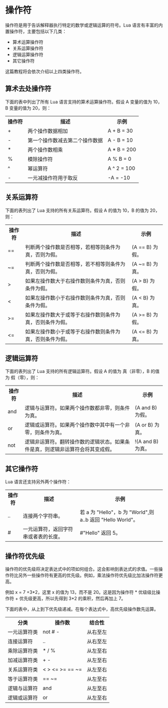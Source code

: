 # 操作符  

操作符是用于告诉解释器执行特定的数学或逻辑运算的符号。Lua 语言有丰富的内置操作符，主要包括以下几类：  
<ul>
	<li>算术运算操作符</li>
	<li>关系运算操作符</li>
	<li>逻辑运算操作符</li>
	<li>其它操作符</li>
</ul>
这篇教程将会依次介绍以上四类操作符。  

## 算术去处操作符  

下面的表中列出了所有 Lua 语言支持的算术运算操作符。假设 A 变量的值为 10，B 变量的值为 20，则：  
<table>
	<tr>
		<th>操作符</th>
		<th>描述</th>
		<th>示例</th>
	</tr>
	<tr>
		<td>+</td>
		<td>两个操作数据相加</td>
		<td>A + B = 30</td>
	</tr>
	<tr>
		<td>-</td>
		<td>第一个操作数减去第二个操作数据</td>
		<td>A - B = 10</td>
	</tr>
	<tr>
		<td>*</td>
		<td>两个操作数相乘</td>
		<td>A * B = 200</td>
	</tr>
	<tr>
		<td>%</td>
		<td>模除操作符</td>
		<td>A % B = 0</td>
	</tr>
	<tr>
		<td>^</td>
		<td>幂运算符</td>
		<td>A ^ 2 = 100</td>
	</tr>
	<tr>
		<td>-</td>
		<td>一元减操作符用于取反</td>
		<td>-A = -10</td>
	</tr>
</table>

## 关系运算符

下面的表列出了 Lua 支持的所有关系运算符。假设 A 的值为 10，B 的值为 20，则：  
<table>
	<tr>
		<th>操作符</th>
		<th>描述</th>
		<th>示例</th>
	</tr>
	<tr>
		<td>==</td>
		<td>判断两个操作数是否相等，若相等则条件为真，否则为假。</td>
		<td>(A == B) 为假。</td>
	</tr>
	<tr>
		<td>~=</td>
		<td>判断两个操作数是否相等，若不相等则条件为真，否则为假。</td>
		<td>(A ~= B) 为真。</td>
	</tr>
	<tr>
		<td>></td>
		<td>如果左操作数大于右操作数则条件为真，否则条件为假。</td>
		<td>(A > B) 为假。</td>
	</tr>
	<tr>
		<td><</td>
		<td>如果左操作数小于右操作数则条件为真，否则条件为假。</td>
		<td>(A < B) 为真。</td>
	</tr>
	<tr>
		<td>>=</td>
		<td>如果左操作数大于或等于右操作数则条件为真，否则条件为假。</td>
		<td>(A >= B) 为假。</td>
	</tr>
	<tr>
		<td><=</td>
		<td>如果左操作数小于或等于右操作数则条件为真，否则条件为假。</td>
		<td>(A <= B) 为真。</td>
	</tr>
	
</table>

## 逻辑运算符  

下面的表列出了 Lua 支持的所有逻辑运算符。假设 A 的值为 真（非零），B 的值为 假（零），则： 
<table>
	<tr>
		<th>操作符</th>
		<th>描述</th>
		<th>示例</th>
	</tr>
	<tr>
		<td>and</td>
		<td>逻辑与运算符。如果两个操作数都非零，则条件为真。</td>
		<td>(A and B) 为假。</td>
	</tr>
	<tr>
		<td>or</td>
		<td>逻辑或运算符。如果两个操作数中其中有一个非零，则条件为真。</td>
		<td>(A or B) 为真。</td>
	</tr>
	<tr>
		<td>not</td>
		<td>逻辑非运算符。翻转操作数的逻辑状态。如果条件是真，则逻辑非运算符会将其变成假。</td>
		<td>!(A and B) 为真。</td>
	</tr>
</table>

## 其它操作符  

Lua 语言还支持另外两个操作符：
  
<table>
	<tr>
		<th>操作符</th>
		<th>描述</th>
		<th>示例</th>
	</tr>
	<tr>
		<td>..</td>
		<td>连接两个字符串。</td>
		<td>若 a 为 "Hello"，b 为 "World",则 a..b 返回 "Hello World"。</td>
	</tr>
	<tr>
		<td>#</td>
		<td>一元运算符，返回字符串或者表的长度。</td>
		<td>#"Hello" 返回 5。</td>
	</tr>

</table>

## 操作符优先级  

操作符的优先级将决定表达式中的项如何组合。这会影响到表达式的求值。一些操作符比另外一些操作符有更高的优先级。例如，乘法操作符优先级比加法操作符更高。 
 
例如 x = 7 +3\*2，这里 x 的值为 13，而不是 20。这是因为操作符 \* 优级级比操作符 + 优先级更高，所以先得到 3*2 的乘积，然后再加上 7。  

下面的表中，从上到下优先级递减。在每个表达式中，高优先级操作数先运算。  
<table>
	<tr>
		<th>分类</th>
		<th>操作数</th>
		<th>结合性</th>
	</tr>
	<tr>
		<td>一元运算符类</td>
		<td>not # -</td>
		<td>从右至左</td>
	</tr>
	<tr>
		<td>连接运算符</td>
		<td>..</td>
		<td>从右至左</td>
	</tr>
	<tr>
		<td>乘除运算符类</td>
		<td>* / %</td>
		<td>从左至右</td>
	</tr>
	<tr>
		<td>加减运算符类</td>
		<td>+ - </td>
		<td>从左至右</td>
	</tr>
	<tr>
		<td>关系运算符类</td>
		<td>< > <= >= == ~=</td>
		<td>从左至右</td>
	</tr>
	<tr>
		<td>等于运算符类</td>
		<td>== ~=</td>
		<td>从左至右</td>
	</tr>
	<tr>
		<td>逻辑与运算符</td>
		<td>and</td>
		<td>从左至右</td>
	</tr>
	<tr>
		<td>逻辑或运算符</td>
		<td>or</td>
		<td>从左至右</td>
	</tr>

</table>
